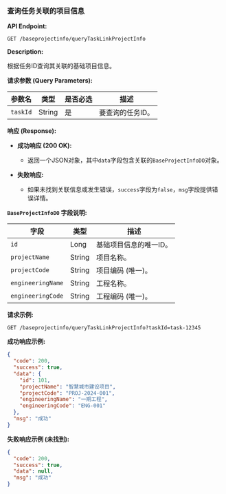 ### 查询任务关联的项目信息

**API Endpoint:**

`GET /baseprojectinfo/queryTaskLinkProjectInfo`

**Description:**

根据任务ID查询其关联的基础项目信息。

**请求参数 (Query Parameters):**

| 参数名 | 类型 | 是否必选 | 描述 |
| --- | --- | --- | --- |
| `taskId` | String | 是 | 要查询的任务ID。 |

**响应 (Response):**

- **成功响应 (200 OK):**
    - 返回一个JSON对象，其中`data`字段包含关联的`BaseProjectInfoDO`对象。

- **失败响应:**
    - 如果未找到关联信息或发生错误，`success`字段为`false`，`msg`字段提供错误详情。

**`BaseProjectInfoDO` 字段说明:**

| 字段 | 类型 | 描述 |
| --- | --- | --- |
| `id` | Long | 基础项目信息的唯一ID。 |
| `projectName` | String | 项目名称。 |
| `projectCode` | String | 项目编码 (唯一)。 |
| `engineeringName` | String | 工程名称。 |
| `engineeringCode` | String | 工程编码 (唯一)。 |

**请求示例:**

`GET /baseprojectinfo/queryTaskLinkProjectInfo?taskId=task-12345`

**成功响应示例:**

```json
{
  "code": 200,
  "success": true,
  "data": {
    "id": 101,
    "projectName": "智慧城市建设项目",
    "projectCode": "PROJ-2024-001",
    "engineeringName": "一期工程",
    "engineeringCode": "ENG-001"
  },
  "msg": "成功"
}
```

**失败响应示例 (未找到):**

```json
{
  "code": 200,
  "success": true,
  "data": null,
  "msg": "成功"
}
```
